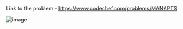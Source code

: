 Link to the problem - https://www.codechef.com/problems/MANAPTS


![image](https://github.com/Haleshot/Competitive-Programming/assets/57552973/9cd8792a-ce4e-4ea2-9ccf-5e0b9171c487)
